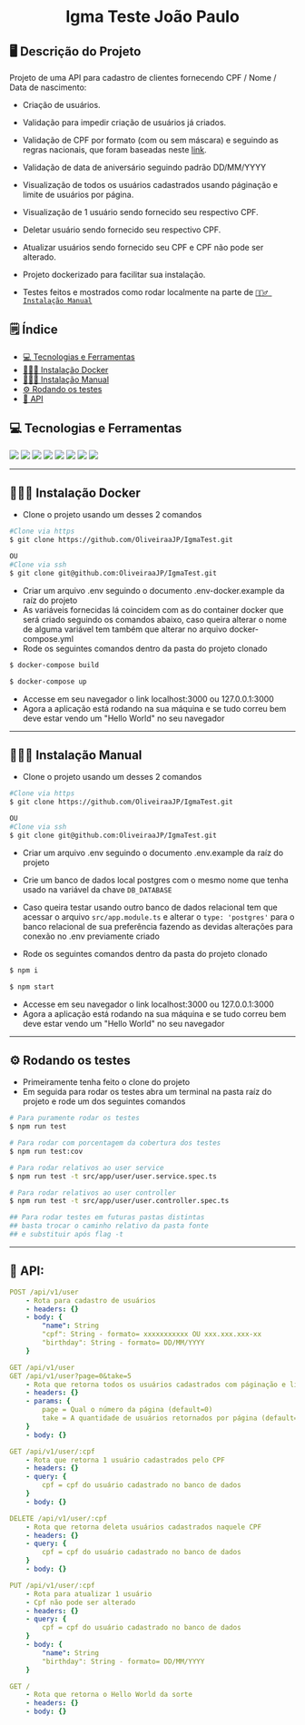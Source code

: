 <p align="center">
  <h1 align="center">
    Igma Teste João Paulo
  </h1>
</p>

## 🖥️ Descrição do Projeto

Projeto de uma API para cadastro de clientes fornecendo CPF / Nome / Data de nascimento:

- Criação de usuários.

- Validação para impedir criação de usuários já criados.
- Validação de CPF por formato (com ou sem máscara) e seguindo as regras nacionais, que foram baseadas neste <a href= "https://www.macoratti.net/alg_cpf.htm#:~:text=O" target="_blank"> link</a>.
- Validação de data de aniversário seguindo padrão DD/MM/YYYY
- Visualização de todos os usuários cadastrados usando páginação e limite de usuários por página.
- Visualização de 1 usuário sendo fornecido seu respectivo CPF.
- Deletar usuário sendo fornecido seu respectivo CPF.
- Atualizar usuários sendo fornecido seu CPF e CPF não pode ser alterado.
- Projeto dockerizado para facilitar sua instalação.
- Testes feitos e mostrados como rodar localmente na parte de [`💁🏻‍♂️ Instalação Manual`](#💁🏻‍♂️-instalação-manual)

## 🗒️ Índice

- [💻 Tecnologias e Ferramentas](#💻-tecnologias-e-ferramentas)
- [👨🏻‍💻 Instalação Docker](#👨🏻‍💻-instalação-docker)
- [💁🏻‍♂️ Instalação Manual](#💁🏻‍♂️-instalação-manual)
- [⚙ Rodando os testes](#⚙-rodando-os-testes)
- [🚀 API](#🚀-api)

## 💻 Tecnologias e Ferramentas
<div align="flex-start">
<img src="https://img.shields.io/badge/JavaScript-323330?style=for-the-badge&logo=javascript&logoColor=F7DF1E">
 <img src="https://img.shields.io/badge/Node.js-43853D?style=for-the-badge&logo=node.js&logoColor=white">
 <img src="https://img.shields.io/badge/nestjs-E0234E?style=for-the-badge&logo=nestjs&logoColor=white">
 <img src="https://img.shields.io/badge/typeorm-E0884E?style=for-the-badge&logo&logoColor=white">
 <img src="https://img.shields.io/badge/postgres-%23316192.svg?style=for-the-badge&logo=postgresql&logoColor=white">
<img src="https://img.shields.io/badge/typescript-%23007ACC.svg?style=for-the-badge&logo=typescript&logoColor=white">
<img src="https://img.shields.io/badge/docker-%230db7ed.svg?style=for-the-badge&logo=docker&logoColor=white">
<img src="https://img.shields.io/badge/Jest-C21325?style=for-the-badge&logo=jest&logoColor=white">
</div>

---

## 👨🏻‍💻 Instalação Docker

- Clone o projeto usando um desses 2 comandos

```bash
#Clone via https
$ git clone https://github.com/OliveiraaJP/IgmaTest.git

OU
#Clone via ssh
$ git clone git@github.com:OliveiraaJP/IgmaTest.git
```

- Criar um arquivo .env seguindo o documento .env-docker.example da raíz do projeto
- As variáveis fornecidas lá coincidem com as do container docker que será criado seguindo os comandos abaixo, caso queira alterar o nome de alguma variável tem também que alterar no arquivo docker-compose.yml
- Rode os seguintes comandos dentro da pasta do projeto clonado

```bash
$ docker-compose build

$ docker-compose up
```

- Accesse em seu navegador o link localhost:3000 ou 127.0.0.1:3000
- Agora a aplicação está rodando na sua máquina e se tudo correu bem deve estar vendo um "Hello World" no seu navegador

---

## 💁🏻‍♂️ Instalação Manual

- Clone o projeto usando um desses 2 comandos

```bash
#Clone via https
$ git clone https://github.com/OliveiraaJP/IgmaTest.git

OU
#Clone via ssh
$ git clone git@github.com:OliveiraaJP/IgmaTest.git
```

- Criar um arquivo .env seguindo o documento .env.example da raíz do projeto

- Crie um banco de dados local postgres com o mesmo nome que tenha usado na variável da chave `DB_DATABASE`

- Caso queira testar usando outro banco de dados relacional tem que acessar o arquivo `src/app.module.ts` e alterar o `type: 'postgres'` para o banco relacional de sua preferência fazendo as devidas alterações para conexão no .env previamente criado

- Rode os seguintes comandos dentro da pasta do projeto clonado

```bash
$ npm i

$ npm start
```

- Accesse em seu navegador o link localhost:3000 ou 127.0.0.1:3000
- Agora a aplicação está rodando na sua máquina e se tudo correu bem deve estar vendo um "Hello World" no seu navegador


---
## ⚙ Rodando os testes
- Primeiramente tenha feito o clone do projeto
- Em seguida para rodar os testes abra um terminal na pasta raíz do projeto e rode um dos seguintes comandos

```bash
# Para puramente rodar os testes
$ npm run test

# Para rodar com porcentagem da cobertura dos testes
$ npm run test:cov

# Para rodar relativos ao user service
$ npm run test -t src/app/user/user.service.spec.ts

# Para rodar relativos ao user controller
$ npm run test -t src/app/user/user.controller.spec.ts

## Para rodar testes em futuras pastas distintas 
## basta trocar o caminho relativo da pasta fonte
## e substituir após flag -t
```
---

## 🚀 API:

```yml
POST /api/v1/user
    - Rota para cadastro de usuários
    - headers: {}
    - body: {
        "name": String
        "cpf": String - formato= xxxxxxxxxxx OU xxx.xxx.xxx-xx
        "birthday": String - formato= DD/MM/YYYY 
    }
```

```yml
GET /api/v1/user
GET /api/v1/user?page=0&take=5
    - Rota que retorna todos os usuários cadastrados com páginação e limite
    - headers: {}
    - params: {
        page = Qual o número da página (default=0)
        take = A quantidade de usuários retornados por página (default=5)
    }
    - body: {}
```

```yml
GET /api/v1/user/:cpf
    - Rota que retorna 1 usuário cadastrados pelo CPF
    - headers: {}
    - query: {
        cpf = cpf do usuário cadastrado no banco de dados
    }
    - body: {}
```

```yml
DELETE /api/v1/user/:cpf
    - Rota que retorna deleta usuários cadastrados naquele CPF
    - headers: {}
    - query: {
        cpf = cpf do usuário cadastrado no banco de dados
    }
    - body: {}
```

```yml
PUT /api/v1/user/:cpf
    - Rota para atualizar 1 usuário
    - Cpf não pode ser alterado
    - headers: {}
    - query: {
        cpf = cpf do usuário cadastrado no banco de dados
    }
    - body: {
        "name": String
        "birthday": String - formato= DD/MM/YYYY 
    }
```

```yml
GET /
    - Rota que retorna o Hello World da sorte
    - headers: {}
    - body: {}
```


